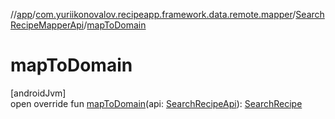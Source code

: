 //[app](../../../index.md)/[com.yuriikonovalov.recipeapp.framework.data.remote.mapper](../index.md)/[SearchRecipeMapperApi](index.md)/[mapToDomain](map-to-domain.md)

# mapToDomain

[androidJvm]\
open override fun [mapToDomain](map-to-domain.md)(api: [SearchRecipeApi](../../com.yuriikonovalov.recipeapp.framework.data.remote.model/-search-recipe-api/index.md)): [SearchRecipe](../../com.yuriikonovalov.recipeapp.application.entities/-search-recipe/index.md)
